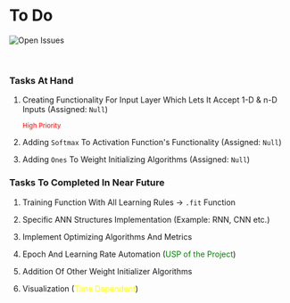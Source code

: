 # **To Do**
![Open Issues](https://img.shields.io/badge/Tasks-Team_Record_For_Handling_Issues-brightgreen?style=for-the-badge)

<br>

### **Tasks At Hand** 

1. Creating Functionality For Input Layer Which Lets It Accept 1-D & n-D Inputs (Assigned: `Null`) 
<small><p style="color:red;">High Priority</p></small>

2. Adding `Softmax` To Activation Function's Functionality (Assigned: `Null`)

3. Adding `Ones` To Weight Initializing Algorithms (Assigned: `Null`)

### **Tasks To Completed In Near Future**

1. Training Function With All Learning Rules -> `.fit` Function

2. Specific ANN Structures Implementation (Example: RNN, CNN etc.)

3. Implement Optimizing Algorithms And Metrics

4. Epoch And Learning Rate Automation (<span style="color:green;">USP of the Project</span>)

5. Addition Of Other Weight Initializer Algorithms

6. Visualization (<span style="color:yellow;">Time Dependent</span>)
